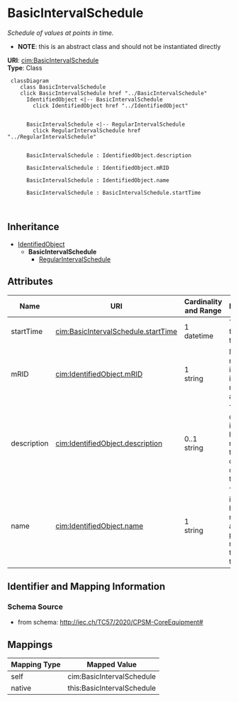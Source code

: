 # BasicIntervalSchedule


_Schedule of values at points in time._




* __NOTE__: this is an abstract class and should not be instantiated directly


**URI**: [cim:BasicIntervalSchedule](http://iec.ch/TC57/CIM100#BasicIntervalSchedule)<br />
**Type**: Class




```mermaid
 classDiagram
    class BasicIntervalSchedule
    click BasicIntervalSchedule href "../BasicIntervalSchedule"
      IdentifiedObject <|-- BasicIntervalSchedule
        click IdentifiedObject href "../IdentifiedObject"
      

      BasicIntervalSchedule <|-- RegularIntervalSchedule
        click RegularIntervalSchedule href "../RegularIntervalSchedule"
      
      
      BasicIntervalSchedule : IdentifiedObject.description
        
      BasicIntervalSchedule : IdentifiedObject.mRID
        
      BasicIntervalSchedule : IdentifiedObject.name
        
      BasicIntervalSchedule : BasicIntervalSchedule.startTime
        
      
```





## Inheritance
* [IdentifiedObject](IdentifiedObject.md)
    * **BasicIntervalSchedule**
        * [RegularIntervalSchedule](RegularIntervalSchedule.md)



## Attributes


| Name | URI | Cardinality and Range | Description | Inheritance |
| ---  | --- | --- | --- | --- |
| startTime | [cim:BasicIntervalSchedule.startTime](http://iec.ch/TC57/CIM100#BasicIntervalSchedule.startTime) | 1 <br />  datetime  | The time for the first time point | direct |
| mRID | [cim:IdentifiedObject.mRID](http://iec.ch/TC57/CIM100#IdentifiedObject.mRID) | 1 <br />  string  | Master resource identifier issued by a model authority | [IdentifiedObject](IdentifiedObject.md) |
| description | [cim:IdentifiedObject.description](http://iec.ch/TC57/CIM100#IdentifiedObject.description) | 0..1 <br />  string  | The description is a free human readable text describing or naming the object | [IdentifiedObject](IdentifiedObject.md) |
| name | [cim:IdentifiedObject.name](http://iec.ch/TC57/CIM100#IdentifiedObject.name) | 1 <br />  string  | The name is any free human readable and possibly non unique text naming the o... | [IdentifiedObject](IdentifiedObject.md) |









## Identifier and Mapping Information







### Schema Source


* from schema: http://iec.ch/TC57/2020/CPSM-CoreEquipment#





## Mappings

| Mapping Type | Mapped Value |
| ---  | ---  |
| self | cim:BasicIntervalSchedule |
| native | this:BasicIntervalSchedule |




